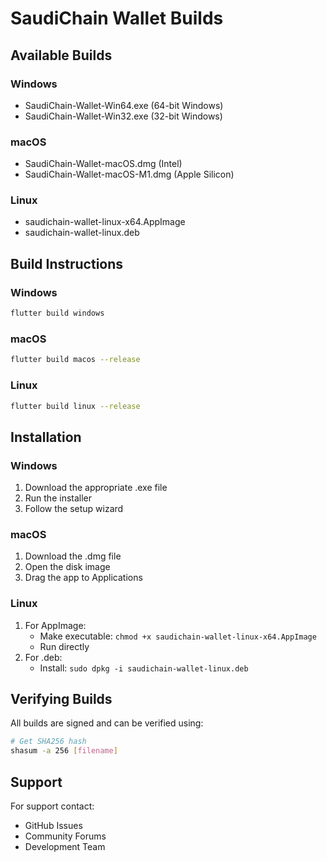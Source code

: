 # SaudiChain Wallet Builds

## Available Builds

### Windows
- SaudiChain-Wallet-Win64.exe (64-bit Windows)
- SaudiChain-Wallet-Win32.exe (32-bit Windows)

### macOS
- SaudiChain-Wallet-macOS.dmg (Intel)
- SaudiChain-Wallet-macOS-M1.dmg (Apple Silicon)

### Linux
- saudichain-wallet-linux-x64.AppImage
- saudichain-wallet-linux.deb

## Build Instructions

### Windows
```bash
flutter build windows
```

### macOS
```bash
flutter build macos --release
```

### Linux
```bash
flutter build linux --release
```

## Installation

### Windows
1. Download the appropriate .exe file
2. Run the installer
3. Follow the setup wizard

### macOS
1. Download the .dmg file
2. Open the disk image
3. Drag the app to Applications

### Linux
1. For AppImage:
   - Make executable: `chmod +x saudichain-wallet-linux-x64.AppImage`
   - Run directly
2. For .deb:
   - Install: `sudo dpkg -i saudichain-wallet-linux.deb`

## Verifying Builds

All builds are signed and can be verified using:
```bash
# Get SHA256 hash
shasum -a 256 [filename]
```

## Support

For support contact:
- GitHub Issues
- Community Forums
- Development Team